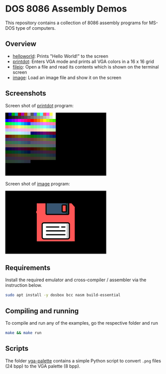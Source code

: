 # DOS 8086 Assembly Demos

This repository contains a collection of 8086 assembly programs for MS-DOS
type of computers.

## Overview

* [helloworld](helloworld): Prints "Hello World!" to the screen
* [printdot](printdot): Enters VGA mode and prints all VGA colors in a 16 x 16 grid
* [fileio](fileio): Open a file and read its contents which is shown on the terminal screen
* [image](image): Load an image file and show it on the screen

## Screenshots

Screen shot of [printdot](printdot) program:

![Screenshot of printdot program](img/screenshot-printdot.png)

Screen shot of [image](image) program:

![Screenshot of image program](img/screenshot-image.png)

## Requirements

Install the required emulator and cross-compiler / assembler via the
instruction below.

```bash
sudo apt install -y dosbox bcc nasm build-essential
```

## Compiling and running

To compile and run any of the examples, go the respective folder and run

```bash
make && make run
```

## Scripts

The folder [vga-palette](vga-palette) contains a simple Python script to convert
`.png` files (24 bpp) to the VGA palette (8 bpp).